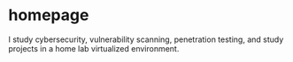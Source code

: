 # homepage
I study cybersecurity, vulnerability scanning, penetration testing, and study projects in a home lab virtualized environment. 
